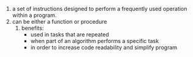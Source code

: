 1. a set of instructions designed to perform a frequently used operation within a program.
2. can be either a function or procedure
	1. benefits:
		- used in tasks that are repeated
		- when part of an algorithm performs a specific task
		- in order to increase code readability and simplify program
